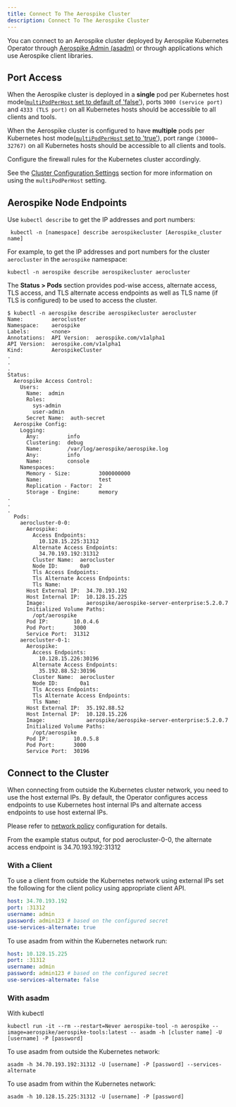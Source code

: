 ```yaml
---
title: Connect To The Aerospike Cluster
description: Connect To The Aerospike Cluster
---
```


You can connect to an Aerospike cluster deployed by Aerospike Kubernetes Operator through [Aerospike Admin (asadm)](https://docs.aerospike.com/docs/tools/asadm/) or through applications which use Aerospike client libraries.

## Port Access

When the Aerospike cluster is deployed in a **single** pod per Kubernetes host mode([`multiPodPerHost` set to default of 'false'](Cluster-configuration-settings.md)), ports `3000 (service port)` and `4333 (TLS port)` on all Kubernetes hosts should be accessible to all clients and tools.

When the Aerospike cluster is configured to have **multiple** pods per Kubernetes host mode([`multiPodPerHost` set to  'true'](Cluster-configuration-settings.md)), port range `(30000–32767)` on all Kubernetes hosts should be accessible to all clients and tools.

Configure the firewall rules for the Kubernetes cluster accordingly.

See the [Cluster Configuration Settings](Cluster-configuration-settings.md) section for more information on using the `multiPodPerHost` setting.

## Aerospike Node Endpoints

Use `kubectl describe` to get the IP addresses and port numbers:

```shell
 kubectl -n [namespace] describe aerospikecluster [Aerospike_cluster name]
```

For example, to get the IP addresses and port numbers for the cluster `aerocluster` in the `aerospike` namespace:

```shell
kubectl -n aerospike describe aerospikecluster aerocluster
```

The **Status > Pods** section provides pod-wise access, alternate access, TLS access, and TLS alternate access endpoints as well as TLS name (if TLS is configured) to be used to access the cluster.

```shell
$ kubectl -n aerospike describe aerospikecluster aerocluster
Name:         aerocluster
Namespace:    aerospike
Labels:       <none>
Annotations:  API Version:  aerospike.com/v1alpha1
API Version:  aerospike.com/v1alpha1
Kind:         AerospikeCluster
.
.
.
Status:
  Aerospike Access Control:
    Users:
      Name:  admin
      Roles:
        sys-admin
        user-admin
      Secret Name:  auth-secret
  Aerospike Config:
    Logging:
      Any:         info
      Clustering:  debug
      Name:        /var/log/aerospike/aerospike.log
      Any:         info
      Name:        console
    Namespaces:
      Memory - Size:         3000000000
      Name:                  test
      Replication - Factor:  2
      Storage - Engine:      memory
.
.
.
  Pods:
    aerocluster-0-0:
      Aerospike:
        Access Endpoints:
          10.128.15.225:31312
        Alternate Access Endpoints:
          34.70.193.192:31312
        Cluster Name:  aerocluster
        Node ID:       0a0
        Tls Access Endpoints:
        Tls Alternate Access Endpoints:
        Tls Name:
      Host External IP:  34.70.193.192
      Host Internal IP:  10.128.15.225
      Image:             aerospike/aerospike-server-enterprise:5.2.0.7
      Initialized Volume Paths:
        /opt/aerospike
      Pod IP:        10.0.4.6
      Pod Port:      3000
      Service Port:  31312
    aerocluster-0-1:
      Aerospike:
        Access Endpoints:
          10.128.15.226:30196
        Alternate Access Endpoints:
          35.192.88.52:30196
        Cluster Name:  aerocluster
        Node ID:       0a1
        Tls Access Endpoints:
        Tls Alternate Access Endpoints:
        Tls Name:
      Host External IP:  35.192.88.52
      Host Internal IP:  10.128.15.226
      Image:             aerospike/aerospike-server-enterprise:5.2.0.7
      Initialized Volume Paths:
        /opt/aerospike
      Pod IP:        10.0.5.8
      Pod Port:      3000
      Service Port:  30196

```

## Connect to the Cluster

When connecting from outside the Kubernetes cluster network, you need to use the host external IPs. By default, the Operator configures access endpoints to use Kubernetes host internal IPs and alternate access endpoints to use host external IPs.

Please refer to [network policy](Cluster-configuration-settings.md#network-policy) configuration for details.

From the example status output, for pod aerocluster-0-0, the alternate access endpoint is 34.70.193.192:31312

### With a Client

To use a client from outside the Kubernetes network using external IPs set the following for the client policy using appropriate client API.

```yaml
host: 34.70.193.192
port: :31312
username: admin
password: admin123 # based on the configured secret
use-services-alternate: true
```

To use asadm from within the Kubernetes network run:

```yaml
host: 10.128.15.225
port: :31312
username: admin
password: admin123 # based on the configured secret
use-services-alternate: false
```

### With asadm

With kubectl

```shell
kubectl run -it --rm --restart=Never aerospike-tool -n aerospike --image=aerospike/aerospike-tools:latest -- asadm -h [cluster name] -U [username] -P [password]
```

To use asadm from outside the Kubernetes network:

```shell
asadm -h 34.70.193.192:31312 -U [username] -P [password] --services-alternate
```

To use asadm from within the Kubernetes network:

```shell
asadm -h 10.128.15.225:31312 -U [username] -P [password]
```

